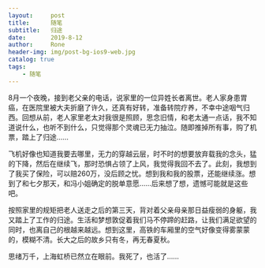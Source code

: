 ```yaml
---
layout:     post
title:      随笔
subtitle:   归途
date:       2019-8-12
author:     Rone
header-img: img/post-bg-ios9-web.jpg
catalog: true
tags:
    - 随笔
---
```


8月一个夜晚，接到老父亲的电话，说家里的一位异姓长者离世。老人家身患胃癌，在医院里被大夫折磨了许久，还真有好转，准备转院疗养，不幸中途咽气归西。回想从前，老人家里老太对我很是照顾，思念旧情，和老太通一点话，我不知道说什么，也听不到什么，只觉得那个灵魂已无力抽泣。随即推掉所有事，购了机票，踏上了归途…… 

飞机好像也知道我要去哪里，无力的穿越云层，时不时的想要放弃载我的念头，猛的下降，然后在继续飞，那时恐惧占领了上风，我觉得我回不去了。此刻，我想到了我买了保险，可以赔260万，没后顾之忧。想到我和我的股票，还能继续涨。想到了和七夕那天，和冯小姐确定的脱单意愿……后来想了想，遗憾可能就是这些吧。

 按照家里的规矩把老人送走之后的第三天，背对着父亲母亲那日益瘦弱的身躯，我又踏上了工作的归途。生活和梦想敦促着我们马不停蹄的赶路，让我们满足欲望的同时，也离自己的根越来越远。想到这里，高铁的车厢里的空气好像变得雾蒙蒙的，模糊不清。长大之后的故乡只有冬，再无春夏秋。

 思绪万千，上海虹桥已然立在眼前。我死了，也活了……